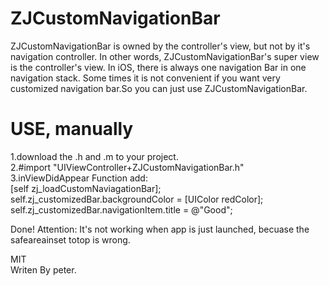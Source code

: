 # ZJCustomNavigationBar
ZJCustomNavigationBar is owned by the controller's view, but not by it's navigation controller. In other words, ZJCustomNavigationBar's super view is the controller's view.
In iOS, there is always one navigation Bar in one navigation stack. Some times it is not convenient if you want very customized navigation bar.So you can just use ZJCustomNavigationBar.

<h1>USE, manually</h1>
1.download the .h and .m to your project.<br>
2.#import "UIViewController+ZJCustomNavigationBar.h"<br>
3.inViewDidAppear Function add:<br>
   [self zj_loadCustomNaviagationBar];<br>
   self.zj_customizedBar.backgroundColor = [UIColor redColor];<br>
   self.zj_customizedBar.navigationItem.title = @"Good";<br>
 
Done!
Attention:
It's not working when app is just launched, becuase the safeareainset totop is wrong.

MIT<br>
Writen By peter.

